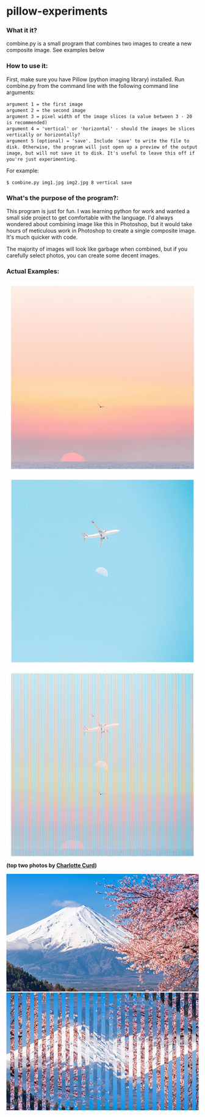 # pillow-experiments
### What it it?
combine.py is a small program that combines two images to create a new composite image. See examples below

### How to use it:
First, make sure you have Pillow (python imaging library) installed.
Run combine.py from the command line with the following command line arguments:

```
argument 1 = the first image
argument 2 = the second image
argument 3 = pixel width of the image slices (a value between 3 - 20 is recommended)
argument 4 = 'vertical' or 'horizontal' - should the images be slices vertically or horizontally?
argument 5 (optional) = 'save'. Include 'save' to write the file to disk. Otherwise, the program will just open up a preview of the output image, but will not save it to disk. It's useful to leave this off if you're just experimenting.
```
For example:
```
$ combine.py img1.jpg img2.jpg 8 vertical save 
```

### What's the purpose of the program?:
This program is just for fun. I was learning python for work and wanted a small side project to get comfortable with the language. I'd always wondered about combining image like this in Photoshop, but it would take hours of meticulous work in Photoshop to create a single composite image. It's much quicker with code.

The majority of images will look like garbage when combined, but if you carefully select photos, you can create some decent images.

### Actual Examples:

![Alt text](sunset1.jpg?raw=true "Sunset")
![Alt text](moon.jpg?raw=true "Moon")
![Alt text](moonsunjet.jpg?raw=true "Combined")
**(top two photos by [Charlotte Curd](https://www.instagram.com/charlottecurd/))**

![Alt text](fuji.jpg?raw=true "Mount Fuji")
![Alt text](fujiflip.jpg?raw=true "Mount Fuji")
